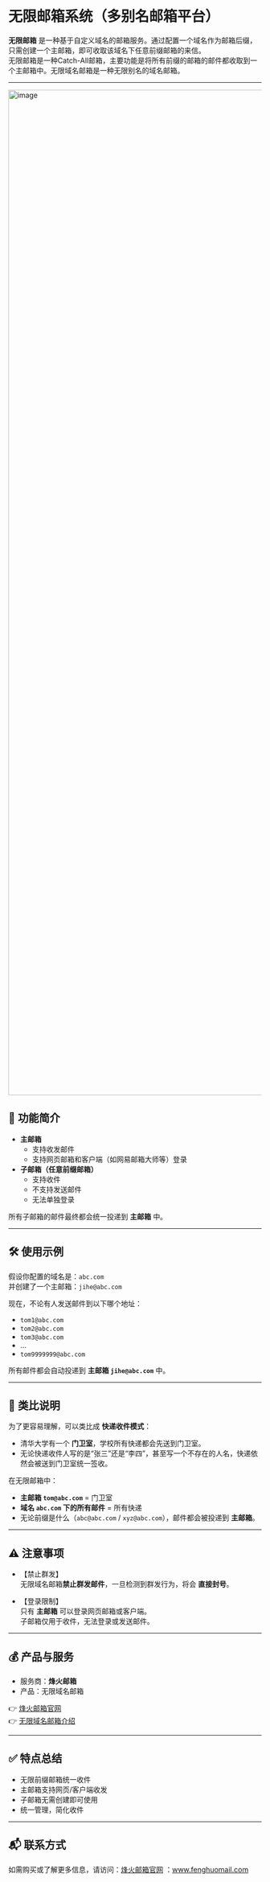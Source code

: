 # 无限邮箱系统（多别名邮箱平台）

**无限邮箱** 是一种基于自定义域名的邮箱服务。通过配置一个域名作为邮箱后缀，只需创建一个主邮箱，即可收取该域名下任意前缀邮箱的来信。  
无限邮箱是一种Catch-All邮箱，主要功能是将所有前缀的邮箱的邮件都收取到一个主邮箱中。无限域名邮箱是一种无限别名的域名邮箱。

---
<img width="3400" height="2000" alt="image" src="https://github.com/user-attachments/assets/451108f4-7599-4445-9c5a-86665e6736c6" />

## 📌 功能简介

- **主邮箱**  
  - 支持收发邮件  
  - 支持网页邮箱和客户端（如网易邮箱大师等）登录  
- **子邮箱（任意前缀邮箱）**  
  - 支持收件  
  - 不支持发送邮件  
  - 无法单独登录  

所有子邮箱的邮件最终都会统一投递到 **主邮箱** 中。

---

## 🛠 使用示例

假设你配置的域名是：`abc.com`  
并创建了一个主邮箱：`jihe@abc.com`

现在，不论有人发送邮件到以下哪个地址：

- `tom1@abc.com`
- `tom2@abc.com`
- `tom3@abc.com`
- ...
- `tom9999999@abc.com`

所有邮件都会自动投递到 **主邮箱 `jihe@abc.com`** 中。

---

## 📖 类比说明

为了更容易理解，可以类比成 **快递收件模式**：

- 清华大学有一个 **门卫室**，学校所有快递都会先送到门卫室。  
- 无论快递收件人写的是“张三”还是“李四”，甚至写一个不存在的人名，快递依然会被送到门卫室统一签收。  

在无限邮箱中：  
- **主邮箱 `tom@abc.com`** = 门卫室  
- **域名 `abc.com` 下的所有邮件** = 所有快递  
- 无论前缀是什么（`abc@abc.com` / `xyz@abc.com`），邮件都会被投递到 **主邮箱**。  

---

## ⚠️ 注意事项

- 【禁止群发】  
  无限域名邮箱**禁止群发邮件**，一旦检测到群发行为，将会 **直接封号**。  

- 【登录限制】  
  只有 **主邮箱** 可以登录网页邮箱或客户端。  
  子邮箱仅用于收件，无法登录或发送邮件。  

---

## 💰 产品与服务

- 服务商：**烽火邮箱**  
- 产品：无限域名邮箱   

👉 [烽火邮箱官网](https://www.fenghuomail.com)  
👉 [无限域名邮箱介绍](https://www.fenghuomail.com/%E6%97%A0%E9%99%90%E9%82%AE%E7%AE%B1.html)  

---

## ✅ 特点总结

- 无限前缀邮箱统一收件  
- 主邮箱支持网页/客户端收发  
- 子邮箱无需创建即可使用  
- 统一管理，简化收件  

---

## 📬 联系方式

如需购买或了解更多信息，请访问：[烽火邮箱官网](https://www.fenghuomail.com)   ：www.fenghuomail.com


